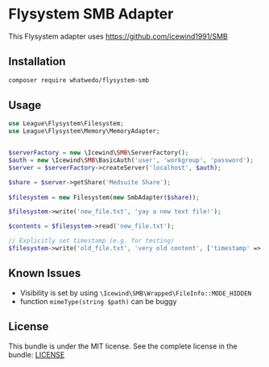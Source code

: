 # Flysystem SMB Adapter

This Flysystem adapter uses https://github.com/icewind1991/SMB 

## Installation

```bash
composer require whatwedo/flysystem-smb
```

## Usage

```php
use League\Flysystem\Filesystem;
use League\Flysystem\Memory\MemoryAdapter;


$serverFactory = new \Icewind\SMB\ServerFactory();
$auth = new \Icewind\SMB\BasicAuth('user', 'workgroup', 'password');
$server = $serverFactory->createServer('localhost', $auth);

$share = $server->getShare('Medsuite Share');
        
$filesystem = new Filesystem(new SmbAdapter($share));

$filesystem->write('new_file.txt', 'yay a new text file!');

$contents = $filesystem->read('new_file.txt');

// Explicitly set timestamp (e.g. for testing)
$filesystem->write('old_file.txt', 'very old content', ['timestamp' => 13377331]);
```


## Known Issues

- Visibility is set by using  `\Icewind\SMB\Wrapped\FileInfo::MODE_HIDDEN`
- function `mimeType(string $path)` can be buggy


## License

This bundle is under the MIT license. See the complete license in the bundle: [LICENSE](LICENSE)